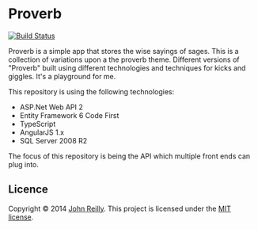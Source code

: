# Proverb

[![Build Status](https://ci.appveyor.com/api/projects/status/github/johnnyreilly/proverb-api?retina=true)](https://ci.appveyor.com/project/JohnReilly/proverb-api)

Proverb is a simple app that stores the wise sayings of sages.  This is a collection of variations upon a the proverb theme.  Different versions of "Proverb" built using different technologies and techniques for kicks and giggles.  It's a playground for me.  

This repository is using the following technologies:

- ASP.Net Web API 2
- Entity Framework 6 Code First
- TypeScript
- AngularJS 1.x
- SQL Server 2008 R2

The focus of this repository is being the API which multiple front ends can plug into.

## Licence

Copyright © 2014 [John Reilly](twitter.com/johnny_reilly). This project is licensed under the [MIT license](http://opensource.org/licenses/mit-license.php).
